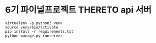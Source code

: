 # 6기 파이널프로젝트 THERETO api 서버

```
virtualenv -p python3 venv
source venv/bin/activate
pip install -r requirements.txt
python manage.py runserver
```